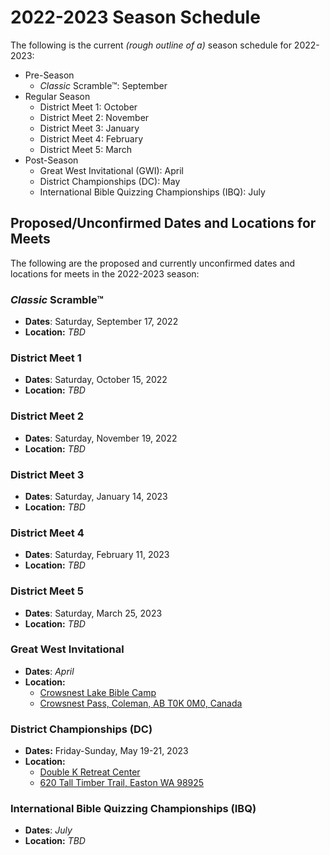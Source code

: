 # 2022-2023 Season Schedule

The following is the current *(rough outline of a)* season schedule for 2022-2023:

- Pre-Season
    - <i>Classic</i> Scramble™: September
- Regular Season
    - District Meet 1: October
    - District Meet 2: November
    - District Meet 3: January
    - District Meet 4: February
    - District Meet 5: March
- Post-Season
    - Great West Invitational (GWI): April
    - District Championships (DC): May
    - International Bible Quizzing Championships (IBQ): July

## Proposed/Unconfirmed Dates and Locations for Meets

The following are the proposed and currently unconfirmed dates and locations for
meets in the 2022-2023 season:

### <i>Classic</i> Scramble™

- **Dates**: Saturday, September 17, 2022
- **Location:** *TBD*

### District Meet 1

- **Dates**: Saturday, October 15, 2022
- **Location:** *TBD*

### District Meet 2

- **Dates**: Saturday, November 19, 2022
- **Location:** *TBD*

### District Meet 3

- **Dates**: Saturday, January 14, 2023
- **Location:** *TBD*

### District Meet 4

- **Dates**: Saturday, February 11, 2023
- **Location:** *TBD*

### District Meet 5

- **Dates**: Saturday, March 25, 2023
- **Location:** *TBD*

### Great West Invitational

- **Dates**: *April*
- **Location:**
    - [Crowsnest Lake Bible Camp](https://www.crowcamp.ca/)
    - [Crowsnest Pass, Coleman, AB T0K 0M0, Canada](https://www.google.com/maps/dir//Crowsnest+Lake+Bible+Camp/@49.6255545,-114.661002,17z)

### District Championships (DC)

- **Dates:** Friday-Sunday, May 19-21, 2023
- **Location:**
    - [Double K Retreat Center](https://www.doublek.org)
    - [620 Tall Timber Trail, Easton WA 98925](https://www.google.com/maps/dir//Double+K+Retreat+Center,+620+Tall+Timber+Trail,+Easton,+WA+98925)

### International Bible Quizzing Championships (IBQ)

- **Dates**: *July*
- **Location:** *TBD*
